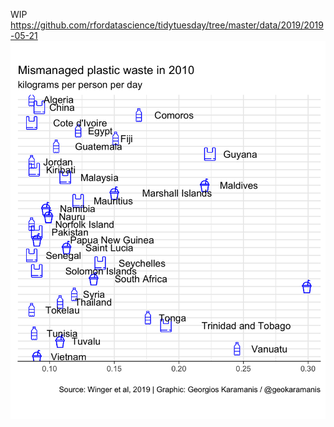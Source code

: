 WIP
https://github.com/rfordatascience/tidytuesday/tree/master/data/2019/2019-05-21  
![](waste.png)